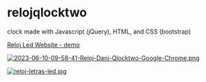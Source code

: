 # relojqlocktwo
clock made with Javascript (jQuery), HTML, and CSS (bootstrap)

[Reloj Led Website - demo](https://dangakunclock2.w3spaces.com/)

[![2023-06-10-09-58-41-Reloj-Dani-Qlocktwo-Google-Chrome.png](https://i.postimg.cc/zvS1124w/2023-06-10-09-58-41-Reloj-Dani-Qlocktwo-Google-Chrome.png)](https://postimg.cc/bSJ5xgyd)

[![reloj-letras-led.jpg](https://i.postimg.cc/8P4VK3RN/reloj-letras-led.jpg)](https://postimg.cc/ZCWg0wsM)
